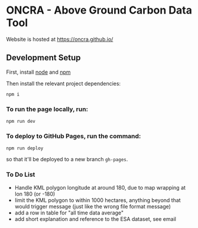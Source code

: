 # ONCRA - Above Ground Carbon Data Tool

Website is hosted at https://oncra.github.io/

## Development Setup 
First, install [node](https://nodejs.org/en) and [npm](https://docs.npmjs.com/downloading-and-installing-node-js-and-npm)

Then install the relevant project dependencies:
```
npm i
```

### To run the page locally, run:
```
npm run dev
```


### To deploy to GitHub Pages, run the command:
```
npm run deploy
```
so that it'll be deployed to a new branch `gh-pages`.


### To Do List
- Handle KML polygon longitude at around 180, due to map wrapping at lon 180 (or -180)
- limit the KML polygon to within 1000 hectares, anything beyond that would trigger message (just like the wrong file format message)
- add a row in table for "all time data average"
- add short explanation and reference to the ESA dataset, see email